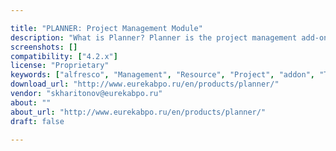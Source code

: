 ```yaml
---

title: "PLANNER: Project Management Module"
description: "What is Planner? Planner is the project management add-on for Alfresco-based ECM systems. It helps to collaborate on projects, plan and control the employees` activities and track on completion progress and time spent on every issue. With Planner you don`t have to stay at office all the time to keep in touch with project team. You can manage the project from everywhere with Internet browser. Planner helps to: 1. Organize a convenient platform for collaboration on any projects. 2. Upload .mpp or .pod files, create and edit projects. 3. Create issues for members of the project group and set deadlines. 4. Set and change the sequence of tasks and establish links between them. 5."
screenshots: []
compatibility: ["4.2.x"]
license: "Proprietary"
keywords: ["alfresco", "Management", "Resource", "Project", "addon", "Task", "plugin", "community", "Tracking", "Issue"]
download_url: "http://www.eurekabpo.ru/en/products/planner/"
vendor: "skharitonov@eurekabpo.ru"
about: ""
about_url: "http://www.eurekabpo.ru/en/products/planner/"
draft: false

---
```

